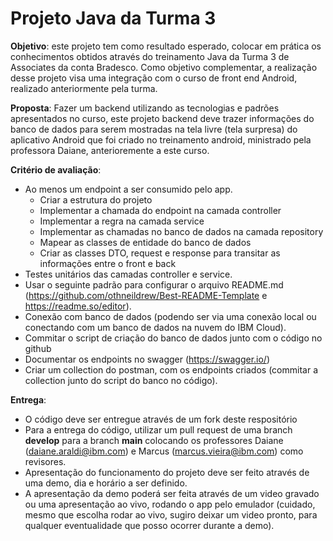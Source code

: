 # Projeto Java da Turma 3

<b>Objetivo</b>: este projeto tem como resultado esperado, colocar em prática os conhecimentos obtidos através do treinamento Java da Turma 3 de Associates da conta Bradesco. Como objetivo complementar, a realização desse projeto visa uma integração com o curso de front end Android, realizado anteriormente pela turma.

<b>Proposta</b>: Fazer um backend utilizando as tecnologias e padrões apresentados no curso, este projeto backend deve trazer informações do banco de dados para serem mostradas na tela livre (tela surpresa) do aplicativo Android que foi criado no treinamento android, ministrado pela professora Daiane, anterioremente a este curso.

<b>Critério de avaliação</b>:
- Ao menos um endpoint a ser consumido pelo app.
  - Criar a estrutura do projeto
  - Implementar a chamada do endpoint na camada controller
  - Implementar a regra na camada service
  - Implementar as chamadas no banco de dados na camada repository
  - Mapear as classes de entidade do banco de dados
  - Criar as classes DTO, request e response para transitar as informações entre o front e back
- Testes unitários das camadas controller e service.
- Usar o seguinte padrão para configurar o arquivo README.md (https://github.com/othneildrew/Best-README-Template e https://readme.so/editor).
- Conexão com banco de dados (podendo ser via uma conexão local ou conectando com um banco de dados na nuvem do IBM Cloud).
- Commitar o script de criação do banco de dados junto com o código no github
- Documentar os endpoints no swagger (https://swagger.io/)
- Criar um collection do postman, com os endpoints criados (commitar a collection junto do script do banco no código).

<b>Entrega</b>:
- O código deve ser entregue através de um fork deste respositório
- Para a entrega do código, utilizar um pull request de uma branch <b>develop</b> para a branch <b>main</b> colocando os professores Daiane (daiane.araldi@ibm.com) e Marcus (marcus.vieira@ibm.com) como revisores.
- Apresentação do funcionamento do projeto deve ser feito através de uma demo, dia e horário a ser definido.
- A apresentação da demo poderá ser feita através de um video gravado ou uma apresentação ao vivo, rodando o app pelo emulador (cuidado, mesmo que escolha rodar ao vivo, sugiro deixar um video pronto, para qualquer eventualidade que posso ocorrer durante a demo).
